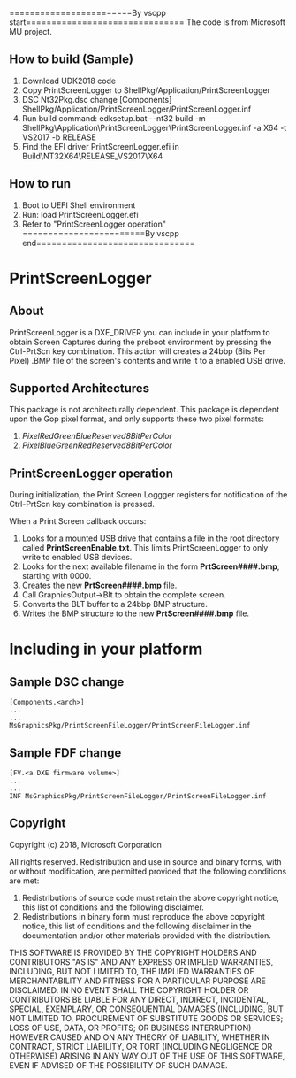 ========================By vscpp start===============================
The code is from Microsoft MU project.

## How to build (Sample)
1. Download UDK2018 code
2. Copy PrintScreenLogger to ShellPkg/Application/PrintScreenLogger
3. DSC Nt32Pkg.dsc change
   [Components]
     ShellPkg/Application/PrintScreenLogger/PrintScreenLogger.inf
4. Run build command:
   edksetup.bat --nt32
   build -m ShellPkg\Application\PrintScreenLogger\PrintScreenLogger.inf -a X64 -t VS2017 -b RELEASE
5. Find the EFI driver PrintScreenLogger.efi in Build\NT32X64\RELEASE_VS2017\X64

## How to run
1. Boot to UEFI Shell environment
2. Run: load PrintScreenLogger.efi
3. Refer to "PrintScreenLogger operation"
========================By vscpp end===============================

# PrintScreenLogger

## About

PrintScreenLogger is a DXE_DRIVER you can include in your platform to obtain
Screen Captures during the preboot environment by pressing the Ctrl-PrtScn key
combination. This action will creates a 24bbp (Bits Per Pixel) .BMP file of the
screen's contents and write it to a enabled USB drive.

## Supported Architectures

This package is not architecturally dependent. This package is dependent upon 
the Gop pixel format, and only supports these two pixel formats:
1. *PixelRedGreenBlueReserved8BitPerColor*
2. *PixelBlueGreenRedReserved8BitPerColor*
 
## PrintScreenLogger operation

During initialization, the Print Screen Loggger registers for notification of
the Ctrl-PrtScn key combination is pressed.

When a Print Screen callback occurs:

1. Looks for a mounted USB drive that contains a file in the root directory called
   **PrintScreenEnable.txt**.  This limits PrintScreenLogger to only write to
   enabled USB devices.
2. Looks for the next available filename in the form **PrtScreen####.bmp**,
   starting with 0000.
3. Creates the new **PrtScreen####.bmp** file.
4. Call GraphicsOutput->Blt to obtain the complete screen.  
5. Converts the BLT buffer to a 24bbp BMP structure.
6. Writes the BMP structure to the new **PrtScreen####.bmp** file.

# Including in your platform

## Sample DSC change
    [Components.<arch>]
    ...
    ...
    MsGraphicsPkg/PrintScreenFileLogger/PrintScreenFileLogger.inf
    

## Sample FDF change

    [FV.<a DXE firmware volume>]
    ...
    ...
    INF MsGraphicsPkg/PrintScreenFileLogger/PrintScreenFileLogger.inf

## Copyright

Copyright (c) 2018, Microsoft Corporation

All rights reserved. Redistribution and use in source and binary forms, with or
without modification, are permitted provided that the following conditions are
met:
1. Redistributions of source code must retain the above copyright notice, this
   list of conditions and the following disclaimer.
2. Redistributions in binary form must reproduce the above copyright notice,
   this list of conditions and the following disclaimer in the documentation
   and/or other materials provided with the distribution.

THIS SOFTWARE IS PROVIDED BY THE COPYRIGHT HOLDERS AND CONTRIBUTORS "AS IS" AND
ANY EXPRESS OR IMPLIED WARRANTIES, INCLUDING, BUT NOT LIMITED TO, THE IMPLIED
WARRANTIES OF MERCHANTABILITY AND FITNESS FOR A PARTICULAR PURPOSE ARE DISCLAIMED.
IN NO EVENT SHALL THE COPYRIGHT HOLDER OR CONTRIBUTORS BE LIABLE FOR ANY DIRECT,
INDIRECT, INCIDENTAL, SPECIAL, EXEMPLARY, OR CONSEQUENTIAL DAMAGES (INCLUDING,
BUT NOT LIMITED TO, PROCUREMENT OF SUBSTITUTE GOODS OR SERVICES; LOSS OF USE,
DATA, OR PROFITS; OR BUSINESS INTERRUPTION) HOWEVER CAUSED AND ON ANY THEORY OF
LIABILITY, WHETHER IN CONTRACT, STRICT LIABILITY, OR TORT (INCLUDING NEGLIGENCE
OR OTHERWISE) ARISING IN ANY WAY OUT OF THE USE OF THIS SOFTWARE, EVEN IF ADVISED
OF THE POSSIBILITY OF SUCH DAMAGE.
